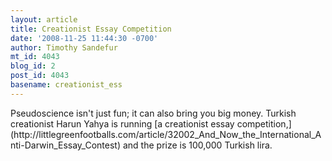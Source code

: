 ```yaml
---
layout: article
title: Creationist Essay Competition
date: '2008-11-25 11:44:30 -0700'
author: Timothy Sandefur
mt_id: 4043
blog_id: 2
post_id: 4043
basename: creationist_ess
---
```

<p>Pseudoscience isn't just fun; it can also bring you big money. Turkish creationist Harun Yahya is running [a creationist essay competition,](http://littlegreenfootballs.com/article/32002_And_Now_the_International_Anti-Darwin_Essay_Contest) and the prize is 100,000 Turkish lira.</p>
